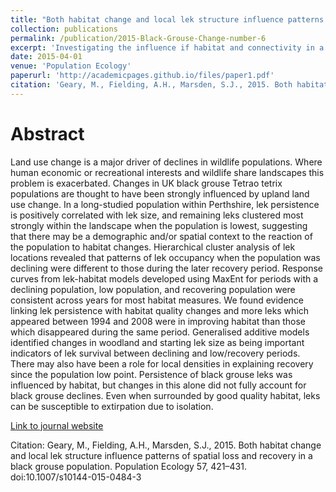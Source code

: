 ```yaml
---
title: "Both habitat change and local lek structure influence patterns of spatial loss and recovery in a black grouse population"
collection: publications
permalink: /publication/2015-Black-Grouse-Change-number-6
excerpt: 'Investigating the influence if habitat and connectivity in a declining then recovering black grouse population'
date: 2015-04-01
venue: 'Population Ecology'
paperurl: 'http://academicpages.github.io/files/paper1.pdf'
citation: 'Geary, M., Fielding, A.H., Marsden, S.J., 2015. Both habitat change and local lek structure influence patterns of spatial loss and recovery in a black grouse population. Population Ecology 57, 421–431. doi:10.1007/s10144-015-0484-3  '
---
```

# Abstract

Land use change is a major driver of declines in wildlife populations. Where human economic or recreational interests and wildlife share landscapes this problem is exacerbated. Changes in UK black grouse Tetrao tetrix populations are thought to have been strongly influenced by upland land use change. In a long-studied population within Perthshire, lek persistence is positively correlated with lek size, and remaining leks clustered most strongly within the landscape when the population is lowest, suggesting that there may be a demographic and/or spatial context to the reaction of the population to habitat changes. Hierarchical cluster analysis of lek locations revealed that patterns of lek occupancy when the population was declining were different to those during the later recovery period. Response curves from lek-habitat models developed using MaxEnt for periods with a declining population, low population, and recovering population were consistent across years for most habitat measures. We found evidence linking lek persistence with habitat quality changes and more leks which appeared between 1994 and 2008 were in improving habitat than those which disappeared during the same period. Generalised additive models identified changes in woodland and starting lek size as being important indicators of lek survival between declining and low/recovery periods. There may also have been a role for local densities in explaining recovery since the population low point. Persistence of black grouse leks was influenced by habitat, but changes in this alone did not fully account for black grouse declines. Even when surrounded by good quality habitat, leks can be susceptible to extirpation due to isolation.

[Link to journal website](https://link.springer.com/article/10.1007/s10144-015-0484-3)

Citation: Geary, M., Fielding, A.H., Marsden, S.J., 2015. Both habitat change and local lek structure influence patterns of spatial loss and recovery in a black grouse population. Population Ecology 57, 421–431. doi:10.1007/s10144-015-0484-3  
